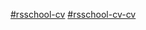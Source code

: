 [#rsschool-cv](https://tatakaedead.github.io/rsschool-cv/)
[#rsschool-cv-cv](https://tatakaedead.github.io/rsschool-cv/cv)

